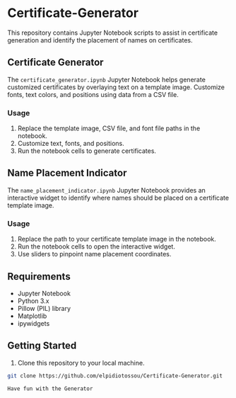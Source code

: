 # Certificate-Generator

This repository contains Jupyter Notebook scripts to assist in certificate generation and identify the placement of names on certificates.

## Certificate Generator

The `certificate_generator.ipynb` Jupyter Notebook helps generate customized certificates by overlaying text on a template image. Customize fonts, text colors, and positions using data from a CSV file.

### Usage

1. Replace the template image, CSV file, and font file paths in the notebook.
2. Customize text, fonts, and positions.
3. Run the notebook cells to generate certificates.

## Name Placement Indicator

The `name_placement_indicator.ipynb` Jupyter Notebook provides an interactive widget to identify where names should be placed on a certificate template image.

### Usage

1. Replace the path to your certificate template image in the notebook.
2. Run the notebook cells to open the interactive widget.
3. Use sliders to pinpoint name placement coordinates.

## Requirements

- Jupyter Notebook
- Python 3.x
- Pillow (PIL) library
- Matplotlib
- ipywidgets

## Getting Started

1. Clone this repository to your local machine.

```bash
git clone https://github.com/elpidiotossou/Certificate-Generator.git

Have fun with the Generator

